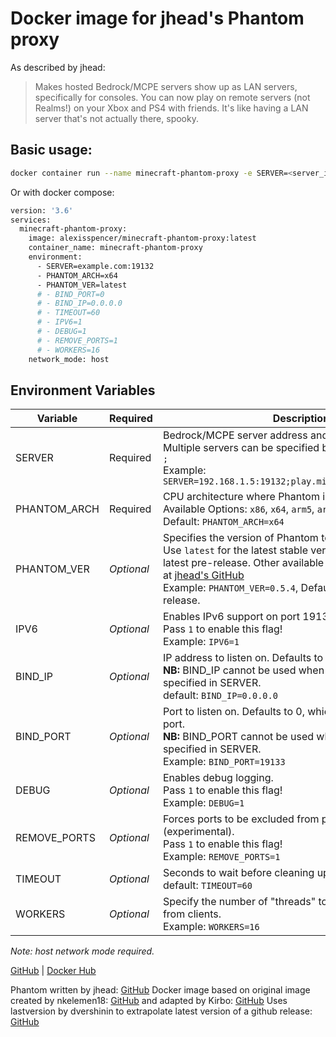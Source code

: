 # Docker image for jhead's Phantom proxy

As described by jhead:
>Makes hosted Bedrock/MCPE servers show up as LAN servers, specifically for consoles.
>You can now play on remote servers (not Realms!) on your Xbox and PS4 with friends.
>It's like having a LAN server that's not actually there, spooky.

## Basic usage:
```bash
docker container run --name minecraft-phantom-proxy -e SERVER=<server_ip>:<server_port> -e PHANTOM_ARCH=x64 -e PHANTOM_VER=latest --network host alexisspencer/minecraft-phantom-proxy:latest
```
Or with docker compose:
```bash
version: '3.6'
services:
  minecraft-phantom-proxy:
    image: alexisspencer/minecraft-phantom-proxy:latest
    container_name: minecraft-phantom-proxy
    environment:
      - SERVER=example.com:19132
      - PHANTOM_ARCH=x64
      - PHANTOM_VER=latest
      # - BIND_PORT=0
      # - BIND_IP=0.0.0.0
      # - TIMEOUT=60
      # - IPV6=1
      # - DEBUG=1
      # - REMOVE_PORTS=1
      # - WORKERS=16
    network_mode: host
```

## Environment Variables

| Variable       | Required     | Description                                 |
| -------------- | ------------ | ------------------------------------------- |
| SERVER         | Required     | Bedrock/MCPE server address and the port. <br>Multiple servers can be specified by separating them with `;` <br>Example: `SERVER=192.168.1.5:19132;play.minecraftworld.com:19132` |
| PHANTOM_ARCH   | Required     | CPU architecture where Phantom is being run. <br>Available Options: `x86`, `x64`, `arm5`, `arm6`, `arm7`, `arm8` <br>Default: `PHANTOM_ARCH=x64` |
| PHANTOM_VER    | *Optional*   | Specifies the version of Phantom to run. <br>Use `latest` for the latest stable version, `latestpre` for the latest pre-release. Other available versions can be found at [jhead's GitHub](https://github.com/jhead/phantom/releases) <br>Example: `PHANTOM_VER=0.5.4`, Defaults to latest stable release. |
| IPV6           | *Optional*   | Enables IPv6 support on port 19133. (experimental) <br>Pass `1` to enable this flag! <br>Example: `IPV6=1` |
| BIND_IP        | *Optional*   | IP address to listen on. Defaults to all interfaces. <br>**NB:** BIND_IP cannot be used when multiple servers are specified in SERVER. <br>default: `BIND_IP=0.0.0.0` |
| BIND_PORT      | *Optional*   | Port to listen on. Defaults to 0, which selects a random port. <br>**NB:** BIND_PORT cannot be used when multiple servers are specified in SERVER. <br>Example: `BIND_PORT=19133` |
| DEBUG          | *Optional*   | Enables debug logging. <br>Pass `1` to enable this flag! <br>Example: `DEBUG=1` |
| REMOVE_PORTS   | *Optional*   | Forces ports to be excluded from pong packets (experimental). <br>Pass `1` to enable this flag! <br>Example: `REMOVE_PORTS=1` |
| TIMEOUT        | *Optional*   | Seconds to wait before cleaning up a disconnected client <br>default: `TIMEOUT=60` |
| WORKERS        | *Optional*   | Specify the number of "threads" to use to process data from clients. <br>Example: `WORKERS=16` |

*Note: host network mode required.*

[GitHub](https://github.com/alexisspencer/Minecraft-Phantom-Proxy-Docker) | 
[Docker Hub](https://hub.docker.com/r/alexisspencer/minecraft-phantom-proxy)

Phantom written by jhead: [GitHub](https://github.com/jhead/phantom)
Docker image based on original image created by nkelemen18: [GitHub](https://github.com/nkelemen18/Minecraft-Phantom-Proxy-Docker) and adapted by Kirbo: [GitHub](https://github.com/Kirbo/Minecraft-Phantom-Proxy-Docker)
Uses lastversion by dvershinin to extrapolate latest version of a github release: [GitHub](https://github.com/dvershinin/lastversion)